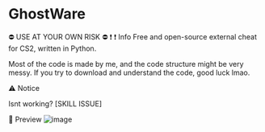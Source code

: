 # GhostWare
⛔ USE AT YOUR OWN RISK ⛔ ❗ 
❗ Info
Free and open-source external cheat for CS2, written in Python.

Most of the code is made by me, and the code structure might be very messy. If you try to download and understand the code, good luck lmao.

⚠️ Notice

Isnt working? [SKILL ISSUE]

📸 Preview
![image](https://github.com/Scr1pterLua/GhostWare/assets/169102107/0b4577ab-05a6-46f6-965b-a8b3cd8c2f42)
